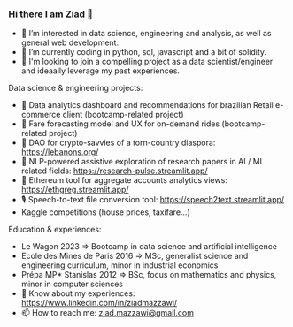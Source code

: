### Hi there I am Ziad 👋
- 👀 I’m interested in data science, engineering and analysis, as well as general web development.
- 🔭 I’m currently coding in python, sql, javascript and a bit of solidity.
- 🧐 I'm looking to join a compelling project as a data scientist/engineer and ideaally leverage my past experiences.

Data science & engineering projects:
- 🛒 Data analytics dashboard and recommendations for brazilian Retail e-commerce client (bootcamp-related project)
- 🚕 Fare forecasting model and UX for on-demand rides (bootcamp-related project)
- 🌲 DAO for crypto-savvies of a torn-country diaspora: https://lebanons.org/
- 🧩 NLP-powered assistive exploration of research papers in AI / ML related fields: https://research-pulse.streamlit.app/
- 🧶 Ethereum tool for aggregate accounts analytics views: https://ethgreg.streamlit.app/
- 🎙️ Speech-to-text file conversion tool: https://speech2text.streamlit.app/
- Kaggle competitions (house prices, taxifare...)

Education & experiences:
- Le Wagon 2023 => Bootcamp in data science and artificial intelligence
- Ecole des Mines de Paris 2016 => MSc, generalist science and engineering curriculum, minor in industrial economics
- Prépa MP* Stanislas 2012 => BSc, focus on mathematics and physics, minor in computer sciences
- 🌱 Know about my experiences: https://www.linkedin.com/in/ziadmazzawi/
- 📫 How to reach me: ziad.mazzawi@gmail.com 

<!--
**zmazz/zmazz** is a ✨ _special_ ✨ repository because its `README.md` (this file) appears on your GitHub profile.

Here are some ideas to get you started:

- 🔭 I’m currently working on ...
- 🌱 I’m currently learning ...
- 👯 I’m looking to collaborate on ...
- 🤔 I’m looking for help with ...
- 💬 Ask me about ...
- 📫 How to reach me: ...
- 😄 Pronouns: ...
- ⚡ Fun fact: ...
-->
